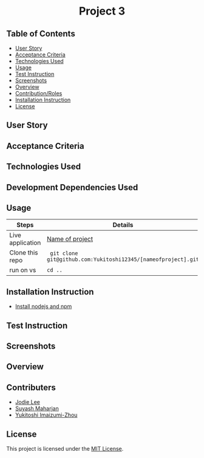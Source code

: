 <h1 align ="center">Project 3</h1>

## Table of Contents

- [User Story](#user-story)
- [Acceptance Criteria](#acceptance-criteria)
- [Technologies Used](#technologies-used)
- [Usage](#usage)
- [Test Instruction](#test-instruction)
- [Screenshots](#screenshots)
- [Overview](#overview)
- [Contribution/Roles](#contributionroles)
- [Installation Instruction](#installation-instruction)
- [License](#license)

## User Story

## Acceptance Criteria

## Technologies Used

## Development Dependencies Used

## Usage

| Steps            | Details                                                        |
| ---------------- | -------------------------------------------------------------- |
| Live application | [Name of project]()                                            |
| Clone this repo  | ` git clone git@github.com:Yukitoshi12345/[nameofproject].git` |
| run on vs        | `cd ..`                                                        |

## Installation Instruction

- [Install nodejs and npm](https://nodejs.org/en/download)

## Test Instruction

## Screenshots

## Overview

## Contributers

- [Jodie Lee](https://github.com/jodielee062788)
- [Suyash Maharjan](https://github.com/simplesuyash)
- [Yukitoshi Imaizumi-Zhou](https://github.com/yukitoshi12345)

## License

This project is licensed under the [MIT License](https://github.com/Yukitoshi12345/[project-name]/blob/main/LICENSE).
